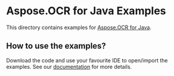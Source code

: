# Aspose.OCR for Java Examples

This directory contains examples for [Aspose.OCR for Java](http://www.aspose.com/java/ocr-component.aspx).

## How to use the examples?

Download the code and use your favourite IDE to open/import the examples.
See our [documentation](http://www.aspose.com/docs/display/ocrjava/How+to+use+the+Examples) for more details.

